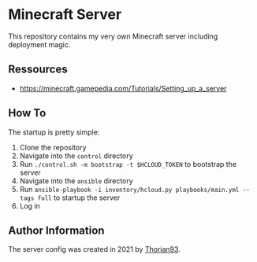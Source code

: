 # Minecraft Server

This repository contains my very own Minecraft server including deployment magic.

## Ressources

- https://minecraft.gamepedia.com/Tutorials/Setting_up_a_server

## How To

The startup is pretty simple:

1. Clone the repository
2. Navigate into the `control` directory
3. Run `./control.sh -m bootstrap -t $HCLOUD_TOKEN` to bootstrap the server
4. Navigate into the `ansible` directory
5. Run `ansible-playbook -i inventory/hcloud.py playbooks/main.yml --tags full` to startup the server
6. Log in

## Author Information

The server config was created in 2021 by [Thorian93](http://thorian93.de/).
